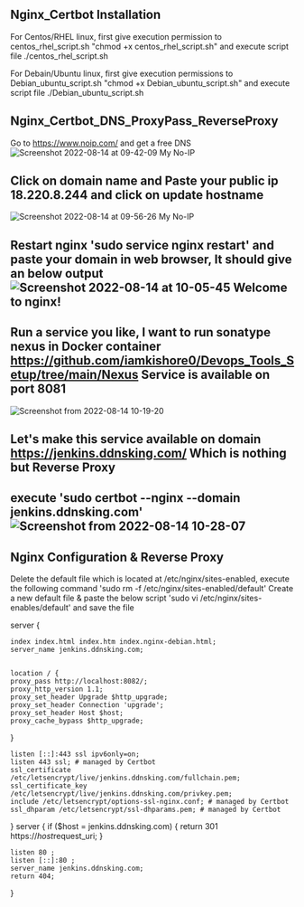 
## Nginx_Certbot Installation

For Centos/RHEL linux, first give execution permission to centos_rhel_script.sh "chmod +x centos_rhel_script.sh" 
      and execute script file ./centos_rhel_script.sh  

For Debain/Ubuntu linux, first give execution permissions to Debian_ubuntu_script.sh "chmod +x Debian_ubuntu_script.sh"
      and execute script file ./Debian_ubuntu_script.sh

      


## Nginx_Certbot_DNS_ProxyPass_ReverseProxy

Go to https://www.noip.com/ and get a free DNS ![Screenshot 2022-08-14 at 09-42-09 My No-IP](https://user-images.githubusercontent.com/98376417/184522356-1a13b5bf-2bc7-45b5-aa34-9252bf62f606.png)

##  Click on domain name and Paste your public ip 18.220.8.244 and click on update hostname

![Screenshot 2022-08-14 at 09-56-26 My No-IP](https://user-images.githubusercontent.com/98376417/184522492-9014b541-b429-40e6-b953-a0e0c2754f1d.png)


##  Restart nginx 'sudo service nginx restart' and paste your domain in web browser, It should give an below output![Screenshot 2022-08-14 at 10-05-45 Welcome to nginx!](https://user-images.githubusercontent.com/98376417/184522743-5a778997-1b1d-47c0-af24-85c6345a6553.png)

## Run a service you like, I want to run sonatype nexus in Docker container https://github.com/iamkishore0/Devops_Tools_Setup/tree/main/Nexus   Service is available on port 8081


![Screenshot from 2022-08-14 10-19-20](https://user-images.githubusercontent.com/98376417/184522963-fc681aed-a01c-498e-afb8-1026504834a2.png)

## Let's make this service available on domain https://jenkins.ddnsking.com/ Which is nothing but Reverse Proxy 
## execute 'sudo certbot --nginx --domain jenkins.ddnsking.com'![Screenshot from 2022-08-14 10-28-07](https://user-images.githubusercontent.com/98376417/184523206-9610d22c-5fa7-4023-b402-5a49238fe6a4.png)
 
## Nginx Configuration & Reverse Proxy
   Delete the default file which is located at /etc/nginx/sites-enabled, execute the following command 'sudo rm -f /etc/nginx/sites-enabled/default'
   Create a new default file & paste the below script 'sudo vi /etc/nginx/sites-enables/default' and save the file
   
   server {

	index index.html index.htm index.nginx-debian.html;
    server_name jenkins.ddnsking.com; 


	location / {
    proxy_pass http://localhost:8082/;
    proxy_http_version 1.1;
    proxy_set_header Upgrade $http_upgrade;
    proxy_set_header Connection 'upgrade';
    proxy_set_header Host $host;
    proxy_cache_bypass $http_upgrade;
    
}


    listen [::]:443 ssl ipv6only=on; 
    listen 443 ssl; # managed by Certbot
    ssl_certificate /etc/letsencrypt/live/jenkins.ddnsking.com/fullchain.pem; 
    ssl_certificate_key /etc/letsencrypt/live/jenkins.ddnsking.com/privkey.pem; 
    include /etc/letsencrypt/options-ssl-nginx.conf; # managed by Certbot
    ssl_dhparam /etc/letsencrypt/ssl-dhparams.pem; # managed by Certbot

}
server {
    if ($host = jenkins.ddnsking.com) {
        return 301 https://$host$request_uri;
    } 


	listen 80 ;
	listen [::]:80 ;
    server_name jenkins.ddnsking.com;
    return 404; 


}



